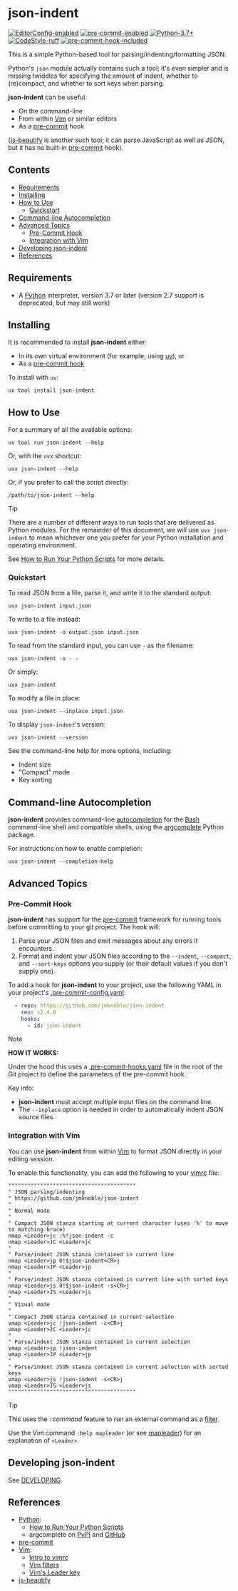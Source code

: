 # json-indent

[![EditorConfig-enabled](https://img.shields.io/badge/EditorConfig-enabled-brightgreen?logo=EditorConfig&logoColor=white)](https://editorconfig.org/)
[![pre-commit-enabled](https://img.shields.io/badge/pre--commit-enabled-brightgreen?logo=pre-commit&logoColor=white)](https://github.com/pre-commit/pre-commit)
[![Python-3.7+](https://img.shields.io/badge/Python-3.7+-informational?logo=Python&logoColor=white)](https://www.python.org)
[![CodeStyle-ruff](https://img.shields.io/badge/CodeStyle-ruff-informational)](https://astral.sh/ruff)
[![pre-commit-hook-included](https://img.shields.io/badge/pre--commit--hook-included-brightgreen?logo=pre-commit&logoColor=white)](#pre-commit-hook)


This is a simple Python-based tool for parsing/indenting/formatting JSON.

Python's `json` module actually contains such a tool; it's even simpler and is
missing twiddles for specifying the amount of indent, whether to (re)compact,
and whether to sort keys when parsing.

**json-indent** can be useful:

- On the command-line
- From within [Vim][] or similar editors
- As a [pre-commit][] hook

([js-beautify][] is another such tool; it can parse JavaScript as well as
JSON, but it has no built-in [pre-commit][] hook).


[begintoc]: #

## Contents

- [Requirements](#requirements)
- [Installing](#installing)
- [How to Use](#how-to-use)
    - [Quickstart](#quickstart)
- [Command-line Autocompletion](#command-line-autocompletion)
- [Advanced Topics](#advanced-topics)
    - [Pre-Commit Hook](#pre-commit-hook)
    - [Integration with Vim](#integration-with-vim)
- [Developing json-indent](#developing-json-indent)
- [References](#references)

[endtoc]: # (Generated by markdown-toc pre-commit hook)


## Requirements

- A [Python] interpreter, version 3.7 or later (version 2.7 support is
  deprecated, but may still work)


## Installing

It is recommended to install **json-indent** either:

- In its own virtual environment (for example, using [uv][]), or
- As a [pre-commit hook](#pre-commit-hook)

To install with `uv`:

    uv tool install json-indent


## How to Use

For a summary of all the available options:

    uv tool run json-indent --help

Or, with the `uvx` shortcut:

    uvx json-indent --help

Or, if you prefer to call the script directly:

    /path/to/json-indent --help

> [!TIP]
>
> There are a number of different ways to run tools that are delivered as
> Python modules.  For the remainder of this document, we will use
> `uvx json-indent` to mean whichever one you prefer for your Python
> installation and operating environment.
>
> See [How to Run Your Python Scripts][run-python-scripts] for more details.


### Quickstart

To read JSON from a file, parse it, and write it to the standard output:

    uvx json-indent input.json

To write to a file instead:

    uvx json-indent -o output.json input.json

To read from the standard input, you can use `-` as the filename:

    uvx json-indent -o - -

Or simply:

    uvx json-indent

To modify a file in place:

    uvx json-indent --inplace input.json

To display `json-indent`'s version:

    uvx json-indent --version

See the command-line help for more options, including:

- Indent size
- "Compact" mode
- Key sorting


## Command-line Autocompletion

**json-indent** provides command-line [autocompletion][] for the [Bash][]
command-line shell and compatible shells, using the
[argcomplete][argcomplete-pypi] Python package.

For instructions on how to enable completion:

    uvx json-indent --completion-help


## Advanced Topics

### Pre-Commit Hook

**json-indent** has support for the [pre-commit][] framework for running tools
before committing to your git project.  The hook will:

1. Parse your JSON files and emit messages about any errors it encounters.
2. Format and indent your JSON files according to the `--indent`, `--compact`,
    and `--sort-keys` options you supply (or their default values if you don't
    supply one).

To add a hook for **json-indent** to your project, use the following YAML in
your project's [.pre-commit-config.yaml](examples/.pre-commit-config.yaml):

```yaml
  - repo: https://github.com/jmknoble/json-indent
    rev: v2.4.0
    hooks:
      - id: json-indent
```

> [!NOTE]
>
> **HOW IT WORKS:**
>
> Under the hood this uses a [.pre-commit-hooks.yaml](.pre-commit-hooks.yaml)
> file in the root of the Git project to define the parameters of the
> pre-commit hook.
>
> Key info:
>
> - **json-indent** must accept multiple input files on the command line.
> - The `--inplace` option is needed in order to automatically indent JSON
>   source files.


### Integration with Vim

You can use **json-indent** from within [Vim][] to format JSON directly in
your editing session.

To enable this functionality, you can add the following to your [vimrc][]
file:

```viml
""""""""""""""""""""""""""""""""""""""""
" JSON parsing/indenting
" https://github.com/jmknoble/json-indent
"
" Normal mode
"
" Compact JSON stanza starting at current character (uses '%' to move to matching brace)
nmap <Leader>jc :%!json-indent -c
nmap <Leader>JC <Leader>jc
"
" Parse/indent JSON stanza contained in current line
nmap <Leader>jp 0!$json-indent<CR>j
nmap <Leader>JP <Leader>jp
"
" Parse/indent JSON stanza contained in current line with sorted keys
nmap <Leader>js 0!$json-indent -s<CR>j
nmap <Leader>JS <Leader>js
"
" Visual mode
"
" Compact JSON stanza contained in current selection
vmap <Leader>jc !json-indent -c<CR>j
vmap <Leader>JC <Leader>jc
"
" Parse/indent JSON stanza contained in current selection
vmap <Leader>jp !json-indent
vmap <Leader>JP <Leader>jp
"
" Parse/indent JSON stanza contained in current selection with sorted keys
vmap <Leader>js !json-indent -s<CR>j
vmap <Leader>JS <Leader>js
""""""""""""""""""""""""""""""""""""""""
```

> [!TIP]
>
> This uses the `!`_command_ feature to run an external command as a
> [filter][].
>
> Use the Vim command `:help mapleader` (or see [mapleader][]) for an
> explanation of `<Leader>`.


## Developing json-indent

See [DEVELOPING](DEVELOPING.md).


## References

- [Python][]:
    - [How to Run Your Python Scripts][run-python-scripts]
    - argcomplete on [PyPI][argcomplete-pypi] and [GitHub][argcomplete-github]
- [pre-commit][]
- [Vim][]:
    - [Intro to vimrc][vimrc]
    - [Vim filters][filter]
    - [Vim's Leader key][mapleader]
- [js-beautify][]


 [Python]: https://www.python.org/
 [run-python-scripts]: https://realpython.com/run-python-scripts/
 [uv]: https://github.com/astral-sh/uv

 [argcomplete-pypi]: https://pypi.org/project/argcomplete/
 [argcomplete-github]: https://github.com/kislyuk/argcomplete
 [autocompletion]: https://en.wikipedia.org/wiki/Autocomplete
 [Bash]: https://en.wikipedia.org/wiki/Bash_(Unix_shell)

 [pre-commit]: https://pre-commit.com/

 [Vim]: http://www.vim.org/
 [vimrc]: https://vimhelp.org/usr_05.txt.html#vimrc-intro
 [filter]: https://vimhelp.org/change.txt.html#filter
 [mapleader]: https://vimhelp.org/map.txt.html#mapleader

 [js-beautify]: https://github.com/beautify-web/js-beautify
